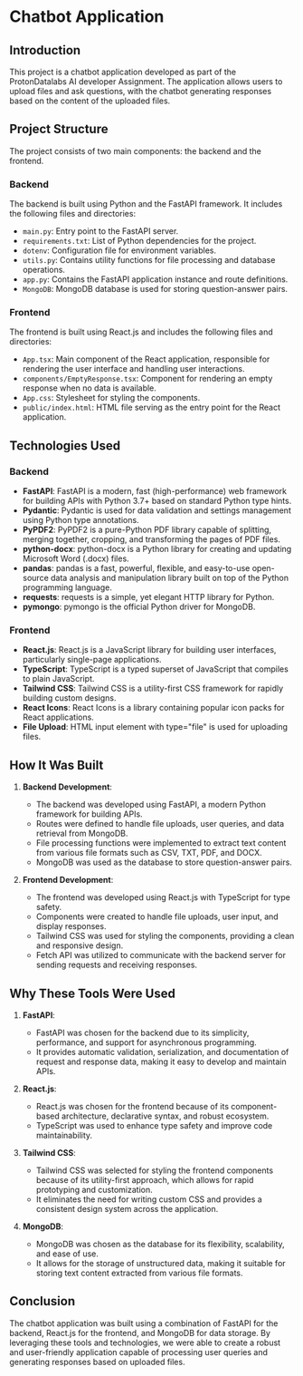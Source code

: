 # Chatbot Application

## Introduction

This project is a chatbot application developed as part of the ProtonDatalabs AI developer Assignment. The application allows users to upload files and ask questions, with the chatbot generating responses based on the content of the uploaded files.

## Project Structure

The project consists of two main components: the backend and the frontend.

### Backend

The backend is built using Python and the FastAPI framework. It includes the following files and directories:

- `main.py`: Entry point to the FastAPI server.
- `requirements.txt`: List of Python dependencies for the project.
- `dotenv`: Configuration file for environment variables.
- `utils.py`: Contains utility functions for file processing and database operations.
- `app.py`: Contains the FastAPI application instance and route definitions.
- `MongoDB`: MongoDB database is used for storing question-answer pairs.

### Frontend

The frontend is built using React.js and includes the following files and directories:

- `App.tsx`: Main component of the React application, responsible for rendering the user interface and handling user interactions.
- `components/EmptyResponse.tsx`: Component for rendering an empty response when no data is available.
- `App.css`: Stylesheet for styling the components.
- `public/index.html`: HTML file serving as the entry point for the React application.

## Technologies Used

### Backend

- **FastAPI**: FastAPI is a modern, fast (high-performance) web framework for building APIs with Python 3.7+ based on standard Python type hints.
- **Pydantic**: Pydantic is used for data validation and settings management using Python type annotations.
- **PyPDF2**: PyPDF2 is a pure-Python PDF library capable of splitting, merging together, cropping, and transforming the pages of PDF files.
- **python-docx**: python-docx is a Python library for creating and updating Microsoft Word (.docx) files.
- **pandas**: pandas is a fast, powerful, flexible, and easy-to-use open-source data analysis and manipulation library built on top of the Python programming language.
- **requests**: requests is a simple, yet elegant HTTP library for Python.
- **pymongo**: pymongo is the official Python driver for MongoDB.

### Frontend

- **React.js**: React.js is a JavaScript library for building user interfaces, particularly single-page applications.
- **TypeScript**: TypeScript is a typed superset of JavaScript that compiles to plain JavaScript.
- **Tailwind CSS**: Tailwind CSS is a utility-first CSS framework for rapidly building custom designs.
- **React Icons**: React Icons is a library containing popular icon packs for React applications.
- **File Upload**: HTML input element with type="file" is used for uploading files.

## How It Was Built

1. **Backend Development**:
    - The backend was developed using FastAPI, a modern Python framework for building APIs.
    - Routes were defined to handle file uploads, user queries, and data retrieval from MongoDB.
    - File processing functions were implemented to extract text content from various file formats such as CSV, TXT, PDF, and DOCX.
    - MongoDB was used as the database to store question-answer pairs.

2. **Frontend Development**:
    - The frontend was developed using React.js with TypeScript for type safety.
    - Components were created to handle file uploads, user input, and display responses.
    - Tailwind CSS was used for styling the components, providing a clean and responsive design.
    - Fetch API was utilized to communicate with the backend server for sending requests and receiving responses.

## Why These Tools Were Used

1. **FastAPI**:
    - FastAPI was chosen for the backend due to its simplicity, performance, and support for asynchronous programming.
    - It provides automatic validation, serialization, and documentation of request and response data, making it easy to develop and maintain APIs.

2. **React.js**:
    - React.js was chosen for the frontend because of its component-based architecture, declarative syntax, and robust ecosystem.
    - TypeScript was used to enhance type safety and improve code maintainability.

3. **Tailwind CSS**:
    - Tailwind CSS was selected for styling the frontend components because of its utility-first approach, which allows for rapid prototyping and customization.
    - It eliminates the need for writing custom CSS and provides a consistent design system across the application.

4. **MongoDB**:
    - MongoDB was chosen as the database for its flexibility, scalability, and ease of use.
    - It allows for the storage of unstructured data, making it suitable for storing text content extracted from various file formats.

## Conclusion

The chatbot application was built using a combination of FastAPI for the backend, React.js for the frontend, and MongoDB for data storage. By leveraging these tools and technologies, we were able to create a robust and user-friendly application capable of processing user queries and generating responses based on uploaded files.
